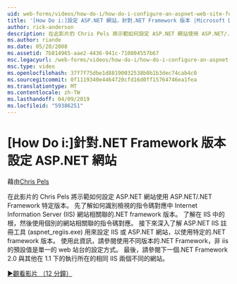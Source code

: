 ```yaml
---
uid: web-forms/videos/how-do-i/how-do-i-configure-an-aspnet-web-site-for-a-net-framework-version
title: '[How Do i:]設定 ASP.NET 網站，針對.NET Framework 版本 |Microsoft Docs'
author: rick-anderson
description: 在此影片的 Chris Pels 將示範如何設定 ASP.NET 網站使用 ASP.NET/.NET Framework 特定版本。 先了解如何識別哪些 v...
ms.author: riande
ms.date: 05/20/2008
ms.assetid: 7b814965-aae2-4436-941c-710804557b67
msc.legacyurl: /web-forms/videos/how-do-i/how-do-i-configure-an-aspnet-web-site-for-a-net-framework-version
msc.type: video
ms.openlocfilehash: 37f7f75dbe1d88190032538b0b1b3dec74cab4c0
ms.sourcegitcommit: 0f1119340e4464720cfd16d0ff15764746ea1fea
ms.translationtype: MT
ms.contentlocale: zh-TW
ms.lasthandoff: 04/09/2019
ms.locfileid: "59386251"
---
```

# <a name="how-do-i-configure-an-aspnet-web-site-for-a-net-framework-version"></a>[How Do i:]針對.NET Framework 版本設定 ASP.NET 網站

藉由[Chris Pels](https://twitter.com/chrispels)

在此影片的 Chris Pels 將示範如何設定 ASP.NET 網站使用 ASP.NET/.NET Framework 特定版本。 先了解如何識別檢視的指令碼對應中 Internet Information Server (IIS) 網站相關聯的.NET framework 版本。 了解在 IIS 中的根，然後使用個別的網站相關聯的指令碼對應。 接下來深入了解 ASP.NET IIS 註冊工具 (aspnet\_regiis.exe) 用來設定 IIS 或 ASP.NET 網站，以使用特定的.NET framework 版本。 使用此資訊，請參閱使用不同版本的.NET Framework，非 iis 的預設值是單一的 web 站台的設定方式。 最後，請參閱下一個.NET Framework 2.0 與其他在 1.1 下的執行所在的相同 IIS 兩個不同的網站。

[&#9654;觀看影片 （12 分鐘）](https://channel9.msdn.com/Blogs/ASP-NET-Site-Videos/how-do-i-configure-an-aspnet-web-site-for-a-net-framework-version)
